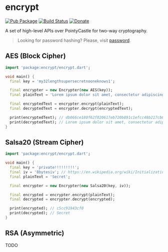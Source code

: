# encrypt

[![Pub Package](https://img.shields.io/pub/v/encrypt.svg)](https://pub.dartlang.org/packages/encrypt)
[![Build Status](https://travis-ci.org/leocavalcante/encrypt.svg?branch=master)](https://travis-ci.org/leocavalcante/encrypt)
[![Donate](https://www.paypalobjects.com/en_US/i/btn/btn_donate_SM.gif)](https://www.paypal.com/cgi-bin/webscr?cmd=_s-xclick&hosted_button_id=E4F45BFVMFVQW)

A set of high-level APIs over PointyCastle for two-way cryptography.

> Looking for password hashing? Please, visit [password](https://github.com/leocavalcante/password-dart).

## AES (Block Cipher)
```dart
import 'package:encrypt/encrypt.dart';

void main() {
  final key = 'my32lengthsupersecretnooneknows1';

  final encrypter = new Encrypter(new AES(key));
  final plainText = 'Lorem ipsum dolor sit amet, consectetur adipiscing elit ........';

  final encryptedText = encrypter.encrypt(plainText);
  final decryptedText = encrypter.decrypt(encryptedText);

  print(encryptedText); // db066ce180f62f020617eb720b891c1efcc48b217cb83272812a8efe3b30e7eae4373ddcede4ea77bdae77d126d95457b3759b1983bf4cb4a6a5b051a5690bdf
  print(decryptedText); // Lorem ipsum dolor sit amet, consectetur adipiscing elit ........
}
```

## Salsa20 (Stream Cipher)
```dart
import 'package:encrypt/encrypt.dart';

void main() {
  final key = 'private!!!!!!!!!';
  final iv = '8bytesiv'; // https://en.wikipedia.org/wiki/Initialization_vector
  final plainText = 'Secret';

  final encrypter = new Encrypter(new Salsa20(key, iv));

  final encrypted = encrypter.encrypt(plainText);
  final decrypted = encrypter.decrypt(encrypted);

  print(encrypted); // c5cc91943cf0
  print(decrypted); // Secret
}
```

## RSA (Asymmetric)
TODO
